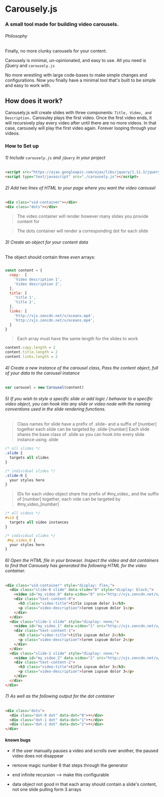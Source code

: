 # Carousely.js
### A small tool made for building video carousels.

###### Philosophy
Finally, no more clunky carousels for your content.

Carousely is minimal, un-opinionated, and easy to use.
All you need is jQuery and `carousely.js`

No more wrestling with large code-bases to make simple changes and configurations.
Now you finally have a minimal tool that's built to be simple and easy to work with.

## How does it work?

Carousely.js will create slides with three components: `Title, Video, and Description.` Carosuley plays the first video. Once the first video ends, it will recursively play every video after until there are no more videos. In that case, carousely will play the first video again. Forever looping through your videos.

### How to Set up

###### 1) Include `carousely.js` and `jQuery` in your project
```html
<script src="https://ajax.googleapis.com/ajax/libs/jquery/1.11.3/jquery.min.js"></script>
<script type="text/javascript" src="./carousely.js"></script>
```

###### 2) Add two lines of HTML to your page where you want the video carousel

```html
<div class="vid-container"></div>
<div class="dots"></div>
```

> The video container will render however many slides you provide content for

> The dots container will render a corresponding dot for each slide

###### 3) Create an object for your content data

The object should contain three _even_ arrays:

```javascript

const content = {
  copy:  [
    'Video description 1',
    'Video description 2',
  ],
  title: [
    'title 1',
    'title 2',
  ],
  links: [
    'http://vjs.zencdn.net/v/oceans.mp4',
    'http://vjs.zencdn.net/v/oceans.mp4',
  ]
}
```
> Each array must have the same length for the slides to work

```javascript
content.copy.length = 2
content.title.length = 2
content.links.length = 2
```

###### 4) Create a new instance of the carousel class, Pass the content object, full of your data to the carousel instance

```javascript
var carousel = new Carousel(content)

```

###### 5) If you wish to style a specific slide or add logic / behavior to a specific video object, you can hook into any slide or video node with the naming conventions used in the slide rendering functions.

>  Class names for slide have a prefix of .slide- and a suffix of [number]
>  together each slide can be targeted by .slide-[number]
> Each slide shares the base class of .slide so you can hook into every slide instance using .slide

```css
/* all slides */
.slide {
  targets all slides
}

/* individual slides */
.slide-0 {
  your styles here
}
```

>  IDs for each video object share the prefix of #my_video_ and the suffix of [number]
>  together, each vide can be targeted by #my_video_[number]

```css
/* all videos */
#vid {
  targets all video instances
}

/* individual slides */
 #my_video_0 {
  your styles here
}
```

###### 6) Open the HTML file in your browser. Inspect the video and dot containers to find that Carousely has generated the following HTML for the video container.

```html
<div class="vid-container" style="display: flex;">
  <div class="slide-0 slide" data-slide="0" style="display: block;">
    <video id="my_video_0" data-video="0" src="http://vjs.zencdn.net/v/oceans.mp4" style="display: block;"></video>
    <div class="text-content-0">
      <h3 class="video-title">title ispsum dolor 1</h3>
      <p class="video-description">lorem ispsum dolor 1</p>
    </div>
  </div>
  <div class="slide-1 slide" style="display: none;">
    <video id="my_video_1" data-video="1" src="http://vjs.zencdn.net/v/oceans.mp4" controls="" preload="auto" class="vid" style="display: flex;"></video>
    <div class="text-content-1">
      <h3 class="video-title">title ispsum dolor 2</h3>
      <p class="video-description">lorem ispsum dolor 2</p>
    </div>
  </div>
  <div class="slide-2 slide" style="display: none;">
    <video id="my_video_2" data-video="2" src="http://vjs.zencdn.net/v/oceans.mp4" controls="" preload="auto" class="vid" style="display: flex;"></video>
    <div class="text-content-2">
      <h3 class="video-title">title ispsum dolor 3</h3>
      <p class="video-description">lorem ispsum dolor 3</p>
    </div>
  </div>  
</div>
```
###### 7) As well as the following output for the dot container

```html
<div class="dots">
  <div class="dot-0 dot" data-dot="0">•</div>
  <div class="dot-1 dot" data-dot="1">•</div>
  <div class="dot-2 dot" data-dot="2">•</div>
</div>
```

#### known bugs

- if the user manually pauses a video and scrolls over another, the
paused video does not disappear

- remove magic number 6 that steps through the generator

- end infinite recursion --> make this configurable

- data object not good in that each array should contain a slide's
content, not one slide pulling form 3 arrays
